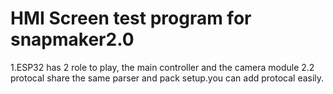 # HMI Screen test program for snapmaker2.0
  1.ESP32 has 2 role to play, the main controller and the camera module
  2.2 protocal share the same parser and pack setup.you can add protocal easily.
